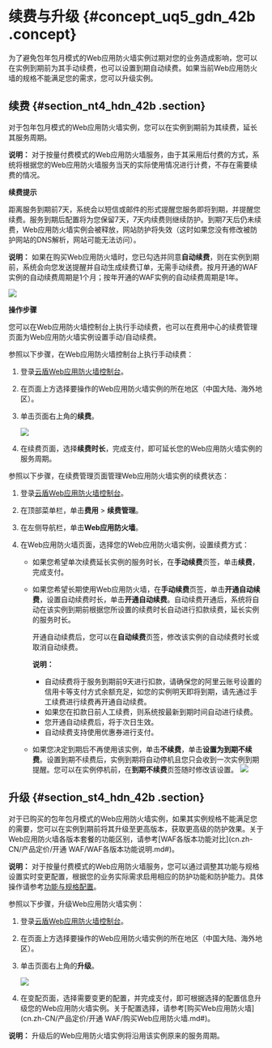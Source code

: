 # 续费与升级 {#concept_uq5_gdn_42b .concept}

为了避免包年包月模式的Web应用防火墙实例过期对您的业务造成影响，您可以在实例到期前为其手动续费，也可以设置到期自动续费。如果当前Web应用防火墙的规格不能满足您的需求，您可以升级实例。

## 续费 {#section_nt4_hdn_42b .section}

对于包年包月模式的Web应用防火墙实例，您可以在实例到期前为其续费，延长其服务周期。

**说明：** 对于按量付费模式的Web应用防火墙服务，由于其采用后付费的方式，系统将根据您的Web应用防火墙服务当天的实际使用情况进行计费，不存在需要续费的情况。

**续费提示**

距离服务到期前7天，系统会以短信或邮件的形式提醒您服务即将到期，并提醒您续费。服务到期后配置将为您保留7天，7天内续费则继续防护。到期7天后仍未续费，Web应用防火墙实例会被释放，网站防护将失效（这时如果您没有修改被防护网站的DNS解析，网站可能无法访问）。

**说明：** 如果在购买Web应用防火墙时，您已勾选并同意**自动续费**，则在实例到期前，系统会向您发送提醒并自动生成续费订单，无需手动续费。按月开通的WAF实例的自动续费周期是1个月；按年开通的WAF实例的自动续费周期是1年。

![](http://static-aliyun-doc.oss-cn-hangzhou.aliyuncs.com/assets/img/15543/15411458467406_zh-CN.png)

**操作步骤**

您可以在Web应用防火墙控制台上执行手动续费，也可以在费用中心的续费管理页面为Web应用防火墙实例设置手动/自动续费。

参照以下步骤，在Web应用防火墙控制台上执行手动续费：

1.  登录[云盾Web应用防火墙控制台](https://yundun.console.aliyun.com/?p=waf)。
2.  在页面上方选择要操作的Web应用防火墙实例的所在地区（中国大陆、海外地区）。
3.  单击页面右上角的**续费**。

    ![](http://static-aliyun-doc.oss-cn-hangzhou.aliyuncs.com/assets/img/15543/15411458477411_zh-CN.png)

4.  在续费页面，选择**续费时长**，完成支付，即可延长您的Web应用防火墙实例的服务周期。

参照以下步骤，在续费管理页面管理Web应用防火墙实例的续费状态：

1.  登录[云盾Web应用防火墙控制台](https://yundun.console.aliyun.com/?p=waf)。
2.  在顶部菜单栏，单击**费用** \> **续费管理**。
3.  在左侧导航栏，单击**Web应用防火墙**。
4.  在Web应用防火墙页面，选择您的Web应用防火墙实例，设置续费方式：

    -   如果您希望单次续费延长实例的服务时长，在**手动续费**页签，单击**续费**，完成支付。
    -   如果您希望长期使用Web应用防火墙，在**手动续费**页签，单击**开通自动续费**，设置自动续费时长，单击**开通自动续费**。自动续费开通后，系统将自动在该实例到期前根据您所设置的续费时长自动进行扣款续费，延长实例的服务时长。

        开通自动续费后，您可以在**自动续费**页签，修改该实例的自动续费时长或取消自动续费。

        **说明：** 

        -   自动续费将于服务到期前9天进行扣款，请确保您的阿里云账号设置的信用卡等支付方式余额充足，如您的实例明天即将到期，请先通过手工续费进行续费再开通自动续费。
        -   如果您在扣款日前人工续费，则系统按最新到期时间自动进行续费。
        -   您开通自动续费后，将于次日生效。
        -   自动续费支持使用优惠券进行支付。
    -   如果您决定到期后不再使用该实例，单击**不续费**，单击**设置为到期不续费**。设置到期不续费后，实例到期将自动停机且您只会收到一次实例到期提醒。您可以在实例停机前，在**到期不续费**页签随时修改该设置。
    ![](http://static-aliyun-doc.oss-cn-hangzhou.aliyuncs.com/assets/img/15543/15411458479702_zh-CN.png)


## 升级 {#section_st4_hdn_42b .section}

对于已购买的包年包月模式的Web应用防火墙实例，如果其实例规格不能满足您的需要，您可以在实例到期前将其升级至更高版本，获取更高级的防护效果。关于Web应用防火墙各版本套餐的功能区别，请参考[WAF各版本功能对比](cn.zh-CN/产品定价/开通 WAF/WAF各版本功能说明.md#)。

**说明：** 对于按量付费模式的Web应用防火墙服务，您可以通过调整其功能与规格设置实时变更配置，根据您的业务实际需求启用相应的防护功能和防护能力。具体操作请参考[功能与规格配置](../../../../cn.zh-CN/用户指南/功能与规格配置（按量付费模式）.md#)。

参照以下步骤，升级Web应用防火墙实例：

1.  登录[云盾Web应用防火墙控制台](https://yundun.console.aliyun.com/?p=waf)。
2.  在页面上方选择要操作的Web应用防火墙实例的所在地区（中国大陆、海外地区）。
3.  单击页面右上角的**升级**。

    ![](http://static-aliyun-doc.oss-cn-hangzhou.aliyuncs.com/assets/img/15543/15411458477412_zh-CN.png)

4.  在变配页面，选择需要变更的配置，并完成支付，即可根据选择的配置信息升级您的Web应用防火墙实例。关于配置选择，请参考[购买Web应用防火墙](cn.zh-CN/产品定价/开通 WAF/购买Web应用防火墙.md#)。

**说明：** 升级后的Web应用防火墙实例将沿用该实例原来的服务周期。

